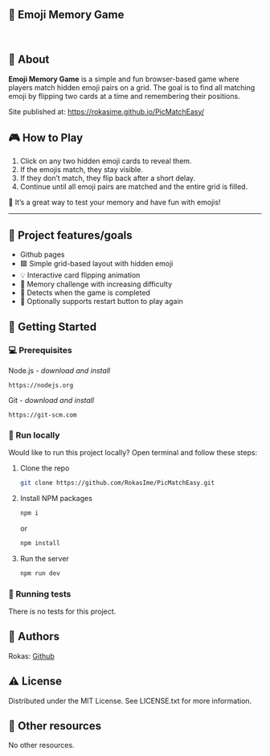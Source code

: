 ## 🧠 Emoji Memory Game

<br>

## 🌟 About

**Emoji Memory Game** is a simple and fun browser-based game where players match hidden emoji pairs on a grid. The goal is to find all matching emoji by flipping two cards at a time and remembering their positions.

Site published at: https://rokasime.github.io/PicMatchEasy/


## 🎮 How to Play

1. Click on any two hidden emoji cards to reveal them.
2. If the emojis match, they stay visible.
3. If they don’t match, they flip back after a short delay.
4. Continue until all emoji pairs are matched and the entire grid is filled.

🧩 It’s a great way to test your memory and have fun with emojis!

---

## 🎯 Project features/goals

- Github pages
- 🟩 Simple grid-based layout with hidden emoji
- 💡 Interactive card flipping animation
- 🧠 Memory challenge with increasing difficulty
- 🏁 Detects when the game is completed
- 🔁 Optionally supports restart button to play again

## 🧰 Getting Started

### 💻 Prerequisites

Node.js - _download and install_

```
https://nodejs.org
```

Git - _download and install_

```
https://git-scm.com
```

### 🏃 Run locally

Would like to run this project locally? Open terminal and follow these steps:

1. Clone the repo
   ```sh
   git clone https://github.com/RokasIme/PicMatchEasy.git
   ```
2. Install NPM packages
   ```sh
   npm i
   ```
   or
   ```sh
   npm install
   ```
3. Run the server
   ```sh
   npm run dev
   ```

### 🧪 Running tests

There is no tests for this project.

## 🎅 Authors

Rokas: [Github](https://github.com/RokasIme)

## ⚠️ License

Distributed under the MIT License. See LICENSE.txt for more information.

## 🔗 Other resources

No other resources.
